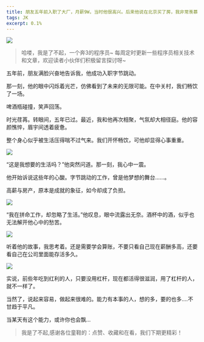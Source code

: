 ```yaml
---
title: 朋友五年前入职了大厂，月薪9W，当时他很高兴。后来他说在北京买了房，我非常羡慕，再见面时看到他很憔悴，感觉人特别萎靡...
tags: JK
excerpt: 0.1%
---
```


![](https://files.mdnice.com/user/27386/e8e2c41b-e99f-4370-b0ee-7974053fb75d.png)

> 哈喽，我是了不起，一个奔3的程序员~
> 每周定时更新一些程序员相关技术和文章，欢迎读者小伙伴们积极留言探讨呀~

五年前，朋友满脸兴奋地告诉我，他成功入职字节跳动。

那一刻，他的眼中闪烁着光芒，仿佛看到了未来的无限可能。在中关村，我们畅饮了一场。

啤酒瓶碰撞，笑声回荡。

时光荏苒。转眼间，五年已过。最近，我和他再次相聚，气氛却大相径庭。他的容颜憔悴，眉宇间透着疲惫。

整个身心似乎被生活压得喘不过气来。我们开怀畅饮，可他却显得心事重重。

![](https://files.mdnice.com/user/27386/0bd3e4dd-e8bd-4517-967c-bd1a97be505a.png)

“这是我想要的生活吗？”他突然问道。那一刻，我心中一震。

他开始诉说这些年的心酸。字节跳动的工作，曾是他梦想的舞台......。

高薪与房产，原本是成就的象征，如今却成了负担。

![](https://files.mdnice.com/user/27386/4fe00542-ffdf-4ecd-8c14-bc5e640dafc6.png)

“我在拼命工作，却忽略了生活。”他叹息，眼中流露出无奈。酒杯中的酒，似乎也无法解开他心中的愁苦。

![](https://files.mdnice.com/user/27386/a032d7db-9d59-429a-8260-10ae0c4ada25.png)

听着他的故事，我思考着。还是需要学会算账，不要只看自己现在薪酬多高，还要看自己在公司里面能存活多久。

![](https://files.mdnice.com/user/27386/a53357d2-dbcf-47bf-b9c5-a825d7abf8d9.png)

实说，前些年吃到红利的人，只要没用杠杆，现在都活得很滋润，用了杠杆的人，就不一样了。

当然了，说起来容易，做起来很难的。能力有本事的人，想的多，要的也多....不甘趋于平凡。

当某天有这个能力，或许你也会飘...

> 我是了不起,感谢各位童鞋的：点赞、收藏和在看，我们下期更精彩！
